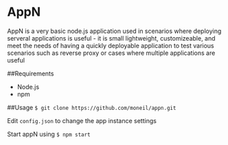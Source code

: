 # AppN


AppN is a very basic node.js application used in scenarios where deploying serveral applications is useful - it is small lightweight, customizeable, and meet the needs of having a quickly deployable application to test various scenarios such as reverse proxy or cases where multiple applications are useful

##Requirements

* Node.js 
* npm

##Usage
`$ git clone https://github.com/moneil/appn.git 
`

Edit `config.json` to change the app instance settings

Start appN using 
`$ npm start`

